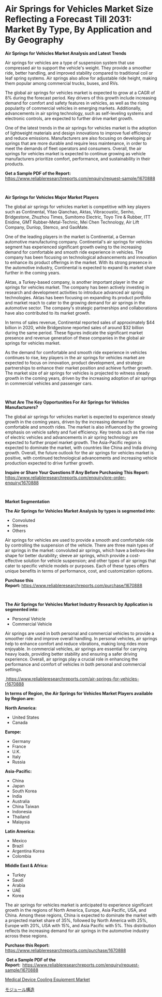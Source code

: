 <p><h1>Air Springs for Vehicles Market Size Reflecting a Forecast Till 2031: Market By Type, By Application and By Geography</h1></p><p><strong>Air Springs for Vehicles Market Analysis and Latest Trends</strong></p>
<p><p>Air springs for vehicles are a type of suspension system that use compressed air to support the vehicle's weight. They provide a smoother ride, better handling, and improved stability compared to traditional coil or leaf spring systems. Air springs also allow for adjustable ride height, making them popular among commercial trucks, buses, and RVs.</p><p>The global air springs for vehicles market is expected to grow at a CAGR of 8% during the forecast period. Key drivers of this growth include increasing demand for comfort and safety features in vehicles, as well as the rising popularity of commercial vehicles in emerging markets. Additionally, advancements in air spring technology, such as self-leveling systems and electronic controls, are expected to further drive market growth.</p><p>One of the latest trends in the air springs for vehicles market is the adoption of lightweight materials and design innovations to improve fuel efficiency and reduce emissions. Manufacturers are also focusing on developing air springs that are more durable and require less maintenance, in order to meet the demands of fleet operators and consumers. Overall, the air springs for vehicles market is expected to continue growing as vehicle manufacturers prioritize comfort, performance, and sustainability in their products.</p></p>
<p><strong>Get a Sample PDF of the Report:&nbsp;</strong> <a href="https://www.reliableresearchreports.com/enquiry/request-sample/1670888">https://www.reliableresearchreports.com/enquiry/request-sample/1670888</a></p>
<p>&nbsp;</p>
<p><strong>Air Springs for Vehicles Major Market Players</strong></p>
<p><p>The global air springs for vehicles market is competitive with key players such as Continental, Yitao Qianchao, Aktas, Vibracoustic, Senho, Bridgestone, Zhuzhou Times, Sumitomo Electric, Toyo Tire & Rubber, ITT Enidine, GMT Rubber-Metal-Technic, Mei Chen Technology, Air Lift Company, Dunlop, Stemco, and GaoMate.</p><p>One of the leading players in the market is Continental, a German automotive manufacturing company. Continental's air springs for vehicles segment has experienced significant growth owing to the increasing demand for comfortable and smooth ride experience in vehicles. The company has been focusing on technological advancements and innovation to enhance its product offerings in the market. With its strong presence in the automotive industry, Continental is expected to expand its market share further in the coming years.</p><p>Aktas, a Turkey-based company, is another important player in the air springs for vehicles market. The company has been actively investing in research and development activities to introduce advanced air spring technologies. Aktas has been focusing on expanding its product portfolio and market reach to cater to the growing demand for air springs in the automotive sector. The company's strategic partnerships and collaborations have also contributed to its market growth.</p><p>In terms of sales revenue, Continental reported sales of approximately $44 billion in 2020, while Bridgestone reported sales of around $32 billion during the same period. These figures indicate the significant market presence and revenue generation of these companies in the global air springs for vehicles market.</p><p>As the demand for comfortable and smooth ride experience in vehicles continues to rise, key players in the air springs for vehicles market are expected to focus on innovation, product development, and strategic partnerships to enhance their market position and achieve further growth. The market size of air springs for vehicles is projected to witness steady growth in the coming years, driven by the increasing adoption of air springs in commercial vehicles and passenger cars.</p></p>
<p>&nbsp;</p>
<p><strong>What Are The Key Opportunities For Air Springs for Vehicles Manufacturers?</strong></p>
<p><p>The global air springs for vehicles market is expected to experience steady growth in the coming years, driven by the increasing demand for comfortable and smooth rides. The market is also influenced by the growing emphasis on vehicle safety and fuel efficiency. Key trends such as the rise of electric vehicles and advancements in air spring technology are expected to further propel market growth. The Asia-Pacific region is expected to dominate the market, with countries like China and India driving growth. Overall, the future outlook for the air springs for vehicles market is positive, with continued technological advancements and increasing vehicle production expected to drive further growth.</p></p>
<p><strong>Inquire or Share Your Questions If Any Before Purchasing This Report:</strong> <a href="https://www.reliableresearchreports.com/enquiry/pre-order-enquiry/1670888">https://www.reliableresearchreports.com/enquiry/pre-order-enquiry/1670888</a></p>
<p>&nbsp;</p>
<p><strong>Market Segmentation</strong></p>
<p><strong>The Air Springs for Vehicles Market Analysis by types is segmented into:</strong></p>
<p><ul><li>Convoluted</li><li>Sleeves</li><li>Others</li></ul></p>
<p><p>Air springs for vehicles are used to provide a smooth and comfortable ride by controlling the suspension of the vehicle. There are three main types of air springs in the market: convoluted air springs, which have a bellows-like shape for better durability; sleeve air springs, which provide a cost-effective solution for vehicle suspension; and other types of air springs that cater to specific vehicle models or purposes. Each of these types offers unique benefits in terms of performance, cost, and customization options.</p></p>
<p><strong>Purchase this Report:&nbsp;</strong><a href="https://www.reliableresearchreports.com/purchase/1670888">https://www.reliableresearchreports.com/purchase/1670888</a></p>
<p>&nbsp;</p>
<p><strong>The Air Springs for Vehicles Market Industry Research by Application is segmented into:</strong></p>
<p><ul><li>Personal Vehicle</li><li>Commercial Vehicle</li></ul></p>
<p><p>Air springs are used in both personal and commercial vehicles to provide a smoother ride and improve overall handling. In personal vehicles, air springs help to enhance comfort and reduce vibrations, making long rides more enjoyable. In commercial vehicles, air springs are essential for carrying heavy loads, providing better stability and ensuring a safer driving experience. Overall, air springs play a crucial role in enhancing the performance and comfort of vehicles in both personal and commercial settings.</p></p>
<p><a href="https://www.reliableresearchreports.com/air-springs-for-vehicles-r1670888">&nbsp;https://www.reliableresearchreports.com/air-springs-for-vehicles-r1670888</a></p>
<p><strong>In terms of Region, the Air Springs for Vehicles Market Players available by Region are:</strong></p>
<p>
    <p> <strong> North America: </strong>
        <ul>
            <li>United States</li>
            <li>Canada</li>
        </ul>
        </p> 
    <p> <strong> Europe: </strong>
        <ul>
            <li>Germany</li>
            <li>France</li>
            <li>U.K.</li>
            <li>Italy</li>
            <li>Russia</li>
        </ul>
        </p> 
    <p> <strong> Asia-Pacific: </strong>
        <ul>
            <li>China</li>
            <li>Japan</li>
            <li>South Korea</li>
            <li>India</li>
            <li>Australia</li>
            <li>China Taiwan</li>
            <li>Indonesia</li>
            <li>Thailand</li>
            <li>Malaysia</li>
        </ul>
        </p> 
    <p> <strong> Latin America: </strong>
        <ul>
            <li>Mexico</li>
            <li>Brazil</li>
            <li>Argentina Korea</li>
            <li>Colombia</li>
        </ul>
        </p> 
    <p> <strong> Middle East & Africa: </strong>
        <ul>
            <li>Turkey</li>
            <li>Saudi</li>
            <li>Arabia</li>
            <li>UAE</li>
            <li>Korea</li>
        </ul>
    </p>
    </p>
<p><p>The air springs for vehicles market is anticipated to experience significant growth in the regions of North America, Europe, Asia Pacific, USA, and China. Among these regions, China is expected to dominate the market with a projected market share of 35%, followed by North America with 25%, Europe with 20%, USA with 15%, and Asia Pacific with 5%. This distribution reflects the increasing demand for air springs in the automotive industry across these regions.</p></p>
<p><strong>Purchase this Report: </strong><a href="https://www.reliableresearchreports.com/purchase/1670888">https://www.reliableresearchreports.com/purchase/1670888</a></p>
<p>&nbsp;<strong>Get a Sample PDF of the Report:&nbsp;&nbsp;</strong><a href="https://www.reliableresearchreports.com/enquiry/request-sample/1670888">https://www.reliableresearchreports.com/enquiry/request-sample/1670888</a></p>
<p><strong></strong></p>
<p><p><a href="https://github.com/lindakreitz382024/Market-Research-Report-List-1/blob/main/medical-device-cooling-equipment-market.md">Medical Device Cooling Equipment Market</a></p><p><a href="https://github.com/ihabdkwlxs948/Market-Research-Report-List-3/blob/main/9555661182247.md">モジュール構造</a></p></p>